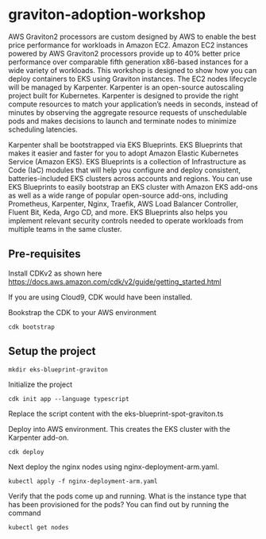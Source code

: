 # graviton-adoption-workshop

AWS Graviton2 processors are custom designed by AWS to enable the best price performance for workloads in Amazon EC2. Amazon EC2 instances powered by AWS Graviton2 processors provide up to 40% better price performance over comparable fifth generation x86-based instances for a wide variety of workloads. This workshop is designed to show how you can deploy containers to EKS using Graviton instances. The EC2 nodes lifecycle will be managed by Karpenter. Karpenter is an open-source autoscaling project built for Kubernetes. Karpenter is designed to provide the right compute resources to match your application’s needs in seconds, instead of minutes by observing the aggregate resource requests of unschedulable pods and makes decisions to launch and terminate nodes to minimize scheduling latencies.

Karpenter shall be bootstrapped via EKS Blueprints. EKS Blueprints that makes it easier and faster for you to adopt Amazon Elastic Kubernetes Service (Amazon EKS). EKS Blueprints is a collection of Infrastructure as Code (IaC) modules that will help you configure and deploy consistent, batteries-included EKS clusters across accounts and regions. You can use EKS Blueprints to easily bootstrap an EKS cluster with Amazon EKS add-ons as well as a wide range of popular open-source add-ons, including Prometheus, Karpenter, Nginx, Traefik, AWS Load Balancer Controller, Fluent Bit, Keda, Argo CD, and more. EKS Blueprints also helps you implement relevant security controls needed to operate workloads from multiple teams in the same cluster.

## Pre-requisites

Install CDKv2 as shown here
https://docs.aws.amazon.com/cdk/v2/guide/getting_started.html

If you are using Cloud9, CDK would have been installed.

Bookstrap the CDK to your AWS environment

`cdk bootstrap`

## Setup the project

`mkdir eks-blueprint-graviton`

Initialize the project

`cdk init app --language typescript`

Replace the script content with the eks-blueprint-spot-graviton.ts

Deploy into AWS environment. This creates the EKS cluster with the Karpenter add-on.

`cdk deploy`

Next deploy the nginx nodes using nginx-deployment-arm.yaml. 

`kubectl apply -f nginx-deployment-arm.yaml`

Verify that the pods come up and running. What is the instance type that has been provisioned for the pods? You can find out by running the command

`kubectl get nodes`
